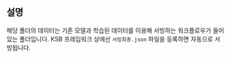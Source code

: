 ## 설명
해당 폴더의 데이터는 기존 모델과 학습된 데이터를 이용해 서빙하는 워크플로우가 들어있는 폴더입니다.
KSB 프레임워크 상에선 `서빙최종.json` 파일을 등록하면 자동으로 서빙됩니다.